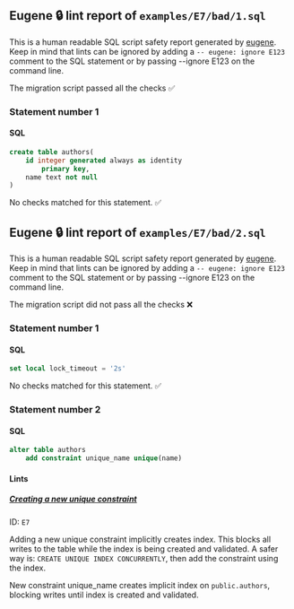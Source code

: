 ## Eugene 🔒 lint report of `examples/E7/bad/1.sql`

This is a human readable SQL script safety report generated by [eugene](https://github.com/kaaveland/eugene).
Keep in mind that lints can be ignored by adding a `-- eugene: ignore E123` comment to the SQL statement
or by passing --ignore E123 on the command line.

The migration script passed all the checks ✅

### Statement number 1
#### SQL
```sql
create table authors(
    id integer generated always as identity
        primary key,
    name text not null
)
```
No checks matched for this statement. ✅

## Eugene 🔒 lint report of `examples/E7/bad/2.sql`

This is a human readable SQL script safety report generated by [eugene](https://github.com/kaaveland/eugene).
Keep in mind that lints can be ignored by adding a `-- eugene: ignore E123` comment to the SQL statement
or by passing --ignore E123 on the command line.

The migration script did not pass all the checks ❌

### Statement number 1
#### SQL
```sql
set local lock_timeout = '2s'
```
No checks matched for this statement. ✅
### Statement number 2
#### SQL
```sql
alter table authors
    add constraint unique_name unique(name)
```
#### Lints

##### [Creating a new unique constraint](https://kaveland.no/eugene/hints/E7/)

ID: `E7`

Adding a new unique constraint implicitly creates index. This blocks all writes to the table while the index is being created and validated. A safer way is: `CREATE UNIQUE INDEX CONCURRENTLY`, then add the constraint using the index.

New constraint unique_name creates implicit index on `public.authors`, blocking writes until index is created and validated.
